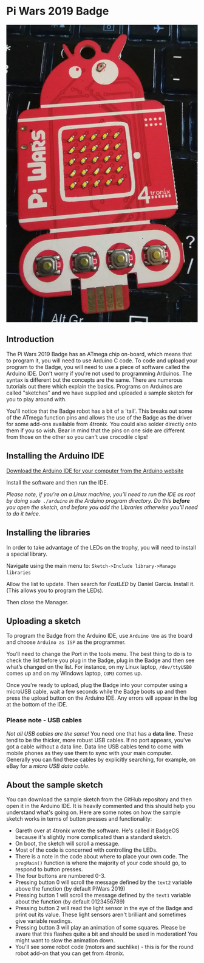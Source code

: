 # Pi Wars 2019 Badge
![Picture of Badge](Badge.jpg "Picture of Badge")

## Introduction
The Pi Wars 2019 Badge has an ATmega chip on-board, which means that to program it, you will need to use Arduino C code.
To code and upload your program to the Badge, you will need to use a piece of software called the Arduino IDE.
Don't worry if you're not used to programming Arduinos. The syntax is different but the concepts are the same. There
are numerous tutorials out there which explain the basics. Programs on Arduinos are called "sketches" and we have supplied
and uploaded a sample sketch for you to play around with.

You'll notice that the Badge robot has a bit of a 'tail'. This breaks out some of the ATmega function pins and allows the use
of the Badge as the driver for some add-ons available from 4tronix. You could also solder directly onto them if you so wish.
Bear in mind that the pins on one side are different from those on the other so you can't use crocodile clips!

## Installing the Arduino IDE
[Download the Arduino IDE for your computer from the Arduino website](https://www.arduino.cc/en/main/software)

Install the software and then run the IDE.

*Please note, if you’re on a Linux machine, you’ll need to run the IDE as root by doing `sudo ./arduino` in the Arduino program directory.*
*Do this **before** you open the sketch, and before you add the Libraries otherwise you’ll need to do it twice.*

## Installing the libraries
In order to take advantage of the LEDs on the trophy, you will need to install a special library.

Navigate using the main menu to:
`Sketch->Include library->Manage libraries`

Allow the list to update. Then search for *FastLED* by Daniel Garcia.
Install it. (This allows you to program the LEDs).

Then close the Manager.

## Uploading a sketch
To program the Badge from the Arduino IDE, use `Arduino Uno` as the board and choose `Arduino as ISP` as the programmer.

You’ll need to change the Port in the tools menu. The best thing to do is to check the list before you plug in the Badge, plug in the Badge
and then see what’s changed on the list. For instance, on my Linux laptop, `/dev/ttyUSB0` comes up and on my
Windows laptop, `COM3` comes up.

Once you're ready to upload, plug the Badge into your computer using a microUSB cable, wait a few seconds while the Badge boots up and then
press the upload button on the Arduino IDE. Any errors will appear in the log at the bottom of the IDE.

### Please note - USB cables
*Not all USB cables are the same!*
You need one that has a **data line**. These tend to be the thicker, more robust USB cables.
If no port appears, you’ve got a cable without a data line.
Data line USB cables tend to come with mobile phones as they use them to sync with your main computer.
Generally you can find these cables by explicitly searching, for example, on eBay for a *micro USB data cable*.

## About the sample sketch
You can download the sample sketch from the GitHub repository and then open it in the Arduino IDE. It is heavily commented and this
should help you understand what's going on. Here are some notes on how the sample sketch works in terms of button presses and
functionality:
* Gareth over at 4tronix wrote the software. He's called it BadgeOS because it's slightly more complicated than a standard sketch.
* On boot, the sketch will scroll a message.
* Most of the code is concerned with controlling the LEDs.
* There is a note in the code about where to place your own code. The `progMain()` function is where the majority of your code should go, to respond to button presses.
* The four buttons are numbered 0-3.
* Pressing button 0 will scroll the message defined by the `text2` variable above the function (by default PiWars 2019)
* Pressing button 1 will scroll the message defined by the `text1` variable about the function (by default 0123456789)
* Pressing button 2 will read the light sensor in the eye of the Badge and print out its value. These light sensors aren't brilliant and sometimes give variable readings.
* Pressing button 3 will play an animation of some squares. Please be aware that this flashes quite a bit and should be used in moderation! You might want to slow the animation down.
* You'll see some robot code (motors and suchlike) - this is for the round robot add-on that you can get from 4tronix.
